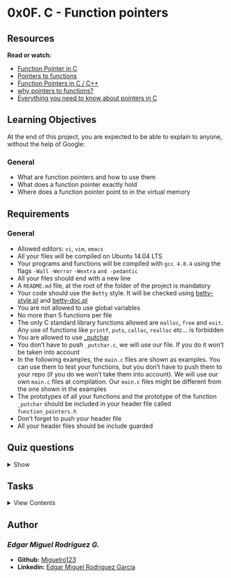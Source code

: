 # 0x0F. C - Function pointers

## Resources

**Read or watch:**

- [Function Pointer in C](https://www.geeksforgeeks.org/function-pointer-in-c/)
- [Pointers to functions](https://publications.gbdirect.co.uk//c_book/chapter5/function_pointers.html)
- [Function Pointers in C / C++](https://www.youtube.com/watch?v=ynYtgGUNelE)
- [why pointers to functions?](https://www.youtube.com/watch?v=sxTFSDAZM8s&feature=youtu.be)
- [Everything you need to know about pointers in C](https://boredzo.org/pointers/)

## Learning Objectives

At the end of this project, you are expected to be able to explain to anyone, without the help of Google:

### General

- What are function pointers and how to use them
- What does a function pointer exactly hold
- Where does a function pointer point to in the virtual memory

## Requirements

### General

- Allowed editors: `vi`, `vim`, `emacs`
- All your files will be compiled on Ubuntu 14.04 LTS
- Your programs and functions will be compiled with `gcc 4.8.4` using the flags `-Wall` `-Werror` `-Wextra` `and -pedantic`
- All your files should end with a new line
- A `README.md` file, at the root of the folder of the project is mandatory
- Your code should use the `Betty` style. It will be checked using [betty-style.pl](https://github.com/holbertonschool/Betty/blob/master/betty-style.pl) and [betty-doc.pl](https://github.com/holbertonschool/Betty/blob/master/betty-doc.pl)
- You are not allowed to use global variables
- No more than 5 functions per file
- The only C standard library functions allowed are `malloc`, `free` and `exit`. Any use of functions like `printf`, `puts`, `calloc`, `realloc` etc… is forbidden
- You are allowed to use [_putchar](https://github.com/holbertonschool/_putchar.c/blob/master/_putchar.c)
- You don’t have to push `_putchar.c`, we will use our file. If you do it won’t be taken into account
- In the following examples, the `main.c` files are shown as examples. You can use them to test your functions, but you don’t have to push them to your repo (if you do we won’t take them into account). We will use our own `main.c` files at compilation. Our `main.c` files might be different from the one shown in the examples
- The prototypes of all your functions and the prototype of the function `_putchar` should be included in your header file called `function_pointers.h`
- Don’t forget to push your header file
- All your header files should be include guarded

## Quiz questions

<details>
<summary>Show</summary>
  
### Question #0

Which one is a pointer to a function?

- [ ] int func(int a, float b);
- [ ] int *func(int a, float b);
- [x] int (*func)(int a, float b);
- [ ] (int *)func(int a, float b);

### Question #1

To store the address of this function:
```
void neyo(void);
```
to the variable `f` of type pointer to a function that does not take any argument and does not return anything, you would do (check all correct answers if there is more than one):

- [x] f = neyo;
- [x] f = &neyo;
- [ ] *f = neyo;
- [ ] *f = &neyo;

### Question #2

If `f` is a pointer to a function that takes no parameter and returns an `int`, you can call the function pointed by `f` this way (check all correct answers if there is more than one):

- [x] f();
- [x] (*f)();
- [ ] f;

### Question #3

This `void (*anjula[])(int, float)` is:

- [ ] A pointer to a function that takes an int and a float as parameters and returns nothing
- [ ] A pointer to a function that takes an array of int and float as a parameter and returns nothing
- [ ] A pointer to a function that takes an int and a float as parameters and returns an empty array
- [x] An array of pointers to functions that take an int and a float as parameters and returns nothing
- [ ] A pointer to an array of functions that take an int and a float as parameters and returns nothing

### Question #4

What does a pointer to a function point to (check all correct answers if there is more than one)?

- [ ] data
- [x] code
- [ ] The first character of the name of the function
- [x] The first byte of code of the function

</details>

## Tasks

<details>
<summary>View Contents</summary>



</details>

## Author
### _Edgar Miguel Rodríguez G._

- **Github:** [Miguelro123](https://github.com/Miguelro123) 
- **Linkedin:** [Edgar Miguel Rodriguez Garcia](https://www.linkedin.com/in/edgar-miguel-rodriguez-garcia-20a5281a2/)
